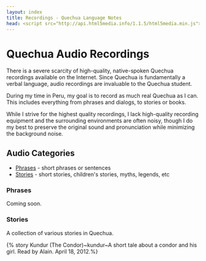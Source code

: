 ```yaml
---
layout: index
title: Recordings - Quechua Language Notes
head: <script src="http://api.html5media.info/1.1.5/html5media.min.js"></script>
---
```


# Quechua Audio Recordings

There is a severe scarcity of high-quality, native-spoken Quechua recordings
available on the Internet. Since Quechua is fundamentally a verbal language,
audio recordings are invaluable to the Quechua student.

During my time in Peru, my goal is to record as much real Quechua as I can.
This includes everything from phrases and dialogs, to stories or books.

While I strive for the highest quality recordings, I lack high-quality
recording equipment and the surrounding environments are often noisy, though
I do my best to preserve the original sound and pronunciation while minimizing
the background noise.

## Audio Categories

* [Phrases](#phrases) - short phrases or sentences
* [Stories](#stories) - short stories, children's stories, myths, legends, etc

<a name="phrases"></a>
### Phrases

Coming soon.


<a name="stories"></a>
### Stories

A collection of various stories in Quechua. 

{% story Kundur (The Condor)~kundur~A short tale about a condor and his girl. Read by Alain. April 18, 2012.%}

[kundur]: /audio/stories/kundur.mp3
[kundur_t]: /audio/stories/kundur.html
